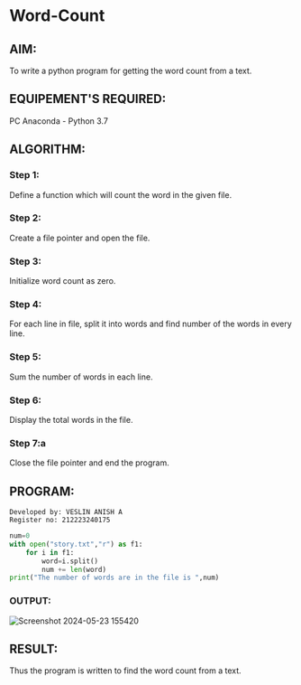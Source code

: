 # Word-Count
## AIM:
To write a python program for getting the word count from a text.
## EQUIPEMENT'S REQUIRED: 
PC
Anaconda - Python 3.7
## ALGORITHM: 
### Step 1: 
Define a function which will count the word in the given file.
### Step 2:
Create a file pointer and open the file.
### Step 3:
Initialize word count as zero.
### Step 4:
For each line in file, split it into words and find number of the words in every line.
### Step 5:
Sum the number of words in each line.
### Step 6:
Display the total words in the file.
### Step 7:a
Close the file pointer and end the program. 

## PROGRAM:
```
Developed by: VESLIN ANISH A
Register no: 212223240175
```
```py
num=0
with open("story.txt","r") as f1:
    for i in f1:
        word=i.split()
        num += len(word)
print("The number of words are in the file is ",num) 
```
### OUTPUT:

![Screenshot 2024-05-23 155420](https://github.com/veslin23000303/Word-Count/assets/151148539/85d47d38-b1bd-411b-8c92-ffc5053ff566)



## RESULT:
Thus the program is written to find the word count from a text.
